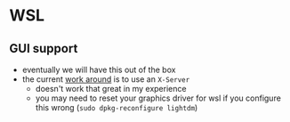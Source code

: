 # WSL

## GUI support
- eventually we will have this out of the box
- the current [work around](https://autoize.com/xfce4-desktop-environment-and-x-server-for-ubuntu-on-wsl-2/) is to use an `X-Server`
  - doesn't work that great in my experience
  - you may need to reset your graphics driver for wsl if you configure this wrong (`sudo dpkg-reconfigure lightdm`)